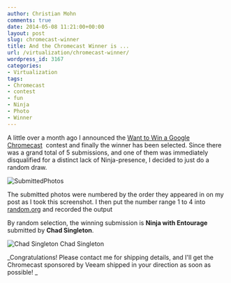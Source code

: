 ```yaml
---
author: Christian Mohn
comments: true
date: 2014-05-08 11:21:00+00:00
layout: post
slug: chromecast-winner
title: And the Chromecast Winner is ...
url: /virtualization/chromecast-winner/
wordpress_id: 3167
categories:
- Virtualization
tags:
- Chromecast
- contest
- fun
- Ninja
- Photo
- Winner
---
```


A little over a month ago I announced the [Want to Win a Google Chromecast](http://vninja.net/news/win-google-chromecast/)  contest and finally the winner has been selected. Since there was a grand total of 5 submissions, and one of them was immediately disqualified for a distinct lack of Ninja-presence, I decided to just do a random draw.

![SubmittedPhotos](/img/SubmittedPhotos.png)

The submitted photos were numbered by the order they appeared in on my post as I took this screenshot. I then put the number range 1 to 4 into [random.org](http://random.org) and recorded the output

By random selection, the winning submission is **Ninja with Entourage** submitted by **Chad Singleton**.

![Chad Singleton](http://vninja.net/wordpress/wp-content/uploads/2014/04/BlvGOGFCMAE8Clw.jpg) Chad Singleton

_Congratulations! Please contact me for shipping details, and I'll get the Chromecast sponsored by Veeam shipped in your direction as soon as possible! _
